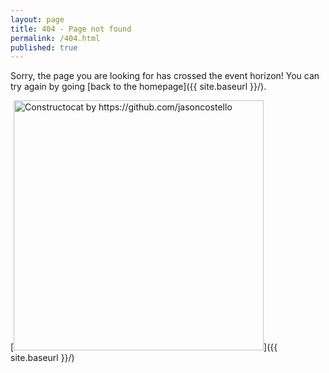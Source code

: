 ```yaml
---
layout: page
title: 404 - Page not found
permalink: /404.html
published: true
---
```


Sorry, the page you are looking for has crossed the event horizon! You can try again by going [back to the homepage]({{ site.baseurl }}/).

[<img src="{{ site.baseurl }}/images/404.jpg" alt="Constructocat by https://github.com/jasoncostello" style="width: 400px;"/>]({{ site.baseurl }}/)
